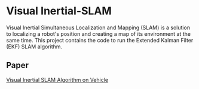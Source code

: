 # Visual Inertial-SLAM

Visual Inertial Simultaneous Localization and Mapping (SLAM) is a solution to localizing a robot's position and creating a map of its environment at the same time. This project contains the code to run the Extended Kalman Filter (EKF) SLAM algorithm.

## Paper
[Visual Inertial SLAM Algorithm on Vehicle](https://github.com/stevengnow/Extended-Kalman-Filter-SLAM/blob/main/ECE276A_Project_3.pdf)
